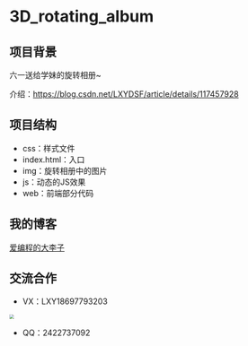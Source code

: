 # 3D_rotating_album
## 项目背景

六一送给学妹的旋转相册~

介绍：https://blog.csdn.net/LXYDSF/article/details/117457928

## 项目结构

- css：样式文件
- index.html：入口
- img：旋转相册中的图片
- js：动态的JS效果
- web：前端部分代码

## 我的博客

[爱编程的大李子](https://blog.csdn.net/LXYDSF/)

## 交流合作

- VX：LXY18697793203

<img src="https://blog-photos-lxy.oss-cn-hangzhou.aliyuncs.com/img/202212231708211.jpg" style="zoom:50%;" />

- QQ：2422737092

